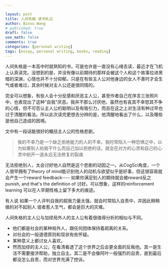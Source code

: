 ```yaml
---

layout: post
title: 人间失格 读书札记
author: Binxu Wang
# published: true
draft: false
use_math: false
comments: true
categories: [personal writing]
tags: [essay, personal writing, books, reading]
---
```


人间失格是一本高中时就熟知的书，可是也许是一直没有心绪去读，最近才在飞机上认真读完。没想到的是，并没有像以前期待的那样会被这个人和这个故事拉进黑暗的深渊，心情也并不十分抑郁。只是在有些主人公对他身边的女人不善时才会生气或者难过，其余时候对主人公还是很同情的。

完全可以想象，有些人会十分反感和厌恶主人公，甚至作者自己在序言三张照片中，也表现出了这种"自我"厌恶。我并不那么讨厌他，虽然也有哀其不幸怒其不争的心情，但不可否认主人公的聪明以及有吸引力，而且在这之上对生活有种过早也过于清醒的看法。所以此次读完更想去分辨的是，他清醒地看出了什么，以及哪些是他自己造成的困境。


文中有一段话能很好的概括主人公的性格悲剧，

> 我的不幸乃是一个缺乏拒绝能力的人的不幸。我时常陷入一种恐惧之中，以为如果别人劝我干什么而自己加以拒绝的话，就会在对方的心灵和自己的心灵中剜开一道永远无法修复的裂痕

无法拒绝别人，太会讨好他人自然是这个悲剧的动因之一。从CogSci角度，一个人很早拥有了theory of mind能识别他人的动机与欲望似乎是好事，但这很容易就会产生一个reward feedback---- 如果你满足别人的期待就会被reward反之punish, and that's the definition of 讨好。可以想象，这样的reinforcement learning 可以在人早期性格上留下多大的痕迹。



有人说 如果一个人评判自我的超我力量太强，就会时常陷入自责中，并因此稍稍做的对不起别人 或者惹人生气，都会是巨大的灾难。


人间失格的主人公与加缪局外人的主人公有着很值得分析的相似与不同。

* 他们都是社会的某种局外人，跟任何团体保持着疏离的关系。
* 对社会的一般道德原则和现状有些怀疑。
* 某种意义上都讨女人喜欢。
* 然而加缪的主人公，在看清看透了这个世界之后会更全面的反叛他。其一是生活不需要接济帮助，独立自主。其二是不会像阿叶一般强烈的自责，直到最后都没怎么自责，而对世界充满了控诉。


